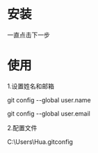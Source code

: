 # 安装

一直点击下一步

# 使用

1.设置姓名和邮箱

git config --global user.name

git config --global user.email

2.配置文件

C:\Users\Hua\.gitconfig



